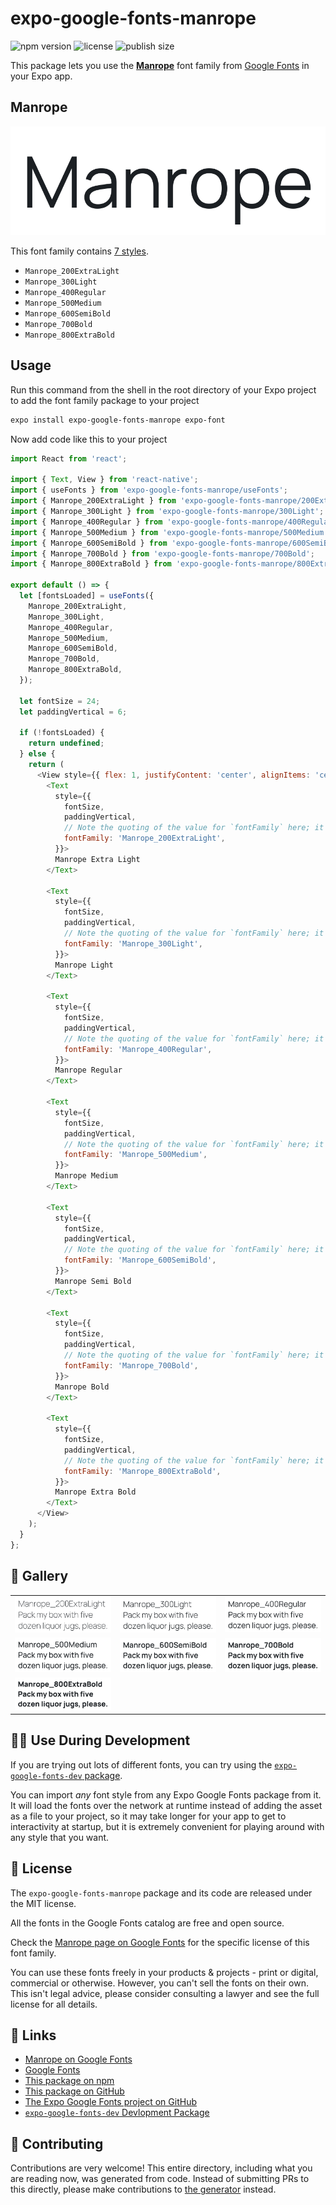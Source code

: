# expo-google-fonts-manrope

![npm version](https://flat.badgen.net/npm/v/expo-google-fonts-manrope)
![license](https://flat.badgen.net/github/license/expo/google-fonts)
![publish size](https://flat.badgen.net/packagephobia/install/expo-google-fonts-manrope)

This package lets you use the [**Manrope**](https://fonts.google.com/specimen/Manrope) font family from [Google Fonts](https://fonts.google.com/) in your Expo app.

## Manrope

![Manrope](./font-family.png)

This font family contains [7 styles](#-gallery).

- `Manrope_200ExtraLight`
- `Manrope_300Light`
- `Manrope_400Regular`
- `Manrope_500Medium`
- `Manrope_600SemiBold`
- `Manrope_700Bold`
- `Manrope_800ExtraBold`

## Usage

Run this command from the shell in the root directory of your Expo project to add the font family package to your project
```sh
expo install expo-google-fonts-manrope expo-font
```

Now add code like this to your project
```js
import React from 'react';

import { Text, View } from 'react-native';
import { useFonts } from 'expo-google-fonts-manrope/useFonts';
import { Manrope_200ExtraLight } from 'expo-google-fonts-manrope/200ExtraLight';
import { Manrope_300Light } from 'expo-google-fonts-manrope/300Light';
import { Manrope_400Regular } from 'expo-google-fonts-manrope/400Regular';
import { Manrope_500Medium } from 'expo-google-fonts-manrope/500Medium';
import { Manrope_600SemiBold } from 'expo-google-fonts-manrope/600SemiBold';
import { Manrope_700Bold } from 'expo-google-fonts-manrope/700Bold';
import { Manrope_800ExtraBold } from 'expo-google-fonts-manrope/800ExtraBold';

export default () => {
  let [fontsLoaded] = useFonts({
    Manrope_200ExtraLight,
    Manrope_300Light,
    Manrope_400Regular,
    Manrope_500Medium,
    Manrope_600SemiBold,
    Manrope_700Bold,
    Manrope_800ExtraBold,
  });

  let fontSize = 24;
  let paddingVertical = 6;

  if (!fontsLoaded) {
    return undefined;
  } else {
    return (
      <View style={{ flex: 1, justifyContent: 'center', alignItems: 'center' }}>
        <Text
          style={{
            fontSize,
            paddingVertical,
            // Note the quoting of the value for `fontFamily` here; it expects a string!
            fontFamily: 'Manrope_200ExtraLight',
          }}>
          Manrope Extra Light
        </Text>

        <Text
          style={{
            fontSize,
            paddingVertical,
            // Note the quoting of the value for `fontFamily` here; it expects a string!
            fontFamily: 'Manrope_300Light',
          }}>
          Manrope Light
        </Text>

        <Text
          style={{
            fontSize,
            paddingVertical,
            // Note the quoting of the value for `fontFamily` here; it expects a string!
            fontFamily: 'Manrope_400Regular',
          }}>
          Manrope Regular
        </Text>

        <Text
          style={{
            fontSize,
            paddingVertical,
            // Note the quoting of the value for `fontFamily` here; it expects a string!
            fontFamily: 'Manrope_500Medium',
          }}>
          Manrope Medium
        </Text>

        <Text
          style={{
            fontSize,
            paddingVertical,
            // Note the quoting of the value for `fontFamily` here; it expects a string!
            fontFamily: 'Manrope_600SemiBold',
          }}>
          Manrope Semi Bold
        </Text>

        <Text
          style={{
            fontSize,
            paddingVertical,
            // Note the quoting of the value for `fontFamily` here; it expects a string!
            fontFamily: 'Manrope_700Bold',
          }}>
          Manrope Bold
        </Text>

        <Text
          style={{
            fontSize,
            paddingVertical,
            // Note the quoting of the value for `fontFamily` here; it expects a string!
            fontFamily: 'Manrope_800ExtraBold',
          }}>
          Manrope Extra Bold
        </Text>
      </View>
    );
  }
};

```

## 🔡 Gallery


||||
|-|-|-|
|![Manrope_200ExtraLight](.//200ExtraLight/Manrope_200ExtraLight.ttf.png)|![Manrope_300Light](.//300Light/Manrope_300Light.ttf.png)|![Manrope_400Regular](.//400Regular/Manrope_400Regular.ttf.png)||
|![Manrope_500Medium](.//500Medium/Manrope_500Medium.ttf.png)|![Manrope_600SemiBold](.//600SemiBold/Manrope_600SemiBold.ttf.png)|![Manrope_700Bold](.//700Bold/Manrope_700Bold.ttf.png)||
|![Manrope_800ExtraBold](.//800ExtraBold/Manrope_800ExtraBold.ttf.png)||||


## 👩‍💻 Use During Development

If you are trying out lots of different fonts, you can try using the [`expo-google-fonts-dev` package](https://github.com/freeboub/google-fonts/tree/master/font-packages/dev#readme).

You can import *any* font style from any Expo Google Fonts package from it. It will load the fonts
over the network at runtime instead of adding the asset as a file to your project, so it may take longer
for your app to get to interactivity at startup, but it is extremely convenient
for playing around with any style that you want.

## 📖 License

The `expo-google-fonts-manrope` package and its code are released under the MIT license.

All the fonts in the Google Fonts catalog are free and open source.

Check the [Manrope page on Google Fonts](https://fonts.google.com/specimen/Manrope) for the specific license of this font family.

You can use these fonts freely in your products & projects - print or digital, commercial or otherwise. However, you can't sell the fonts on their own. This isn't legal advice, please consider consulting a lawyer and see the full license for all details.

## 🔗 Links

- [Manrope on Google Fonts](https://fonts.google.com/specimen/Manrope)
- [Google Fonts](https://fonts.google.com/)
- [This package on npm](https://www.npmjs.com/package/expo-google-fonts-manrope)
- [This package on GitHub](https://github.com/freeboub/google-fonts/tree/master/font-packages/manrope)
- [The Expo Google Fonts project on GitHub](https://github.com/freeboub/google-fonts)
- [`expo-google-fonts-dev` Devlopment Package](https://github.com/freeboub/google-fonts/tree/master/font-packages/dev)

## 🤝 Contributing

Contributions are very welcome! This entire directory, including what you are reading now, was generated from code. Instead of submitting PRs to this directly, please make contributions to [the generator](https://github.com/freeboub/google-fonts/tree/master/packages/generator) instead.
